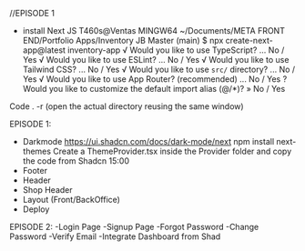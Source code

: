 //EPISODE 1

- install Next JS
  T460s@Ventas MINGW64 ~/Documents/META FRONT END/Portfolio Apps/Inventory JB Master (main)
  $ npx create-next-app@latest inventory-app
  √ Would you like to use TypeScript? ... No / Yes
  √ Would you like to use ESLint? ... No / Yes
  √ Would you like to use Tailwind CSS? ... No / Yes
  √ Would you like to use `src/` directory? ... No / Yes
  √ Would you like to use App Router? (recommended) ... No / Yes
  ? Would you like to customize the default import alias (@/\*)? » No / Yes

Code . -r (open the actual directory reusing the same window)

EPISODE 1:

- Darkmode
  https://ui.shadcn.com/docs/dark-mode/next
  npm install next-themes
  Create a ThemeProvider.tsx inside the Provider folder and copy the code from Shadcn 15:00
- Footer
- Header
- Shop Header
- Layout (Front/BackOffice)
- Deploy

EPISODE 2:
-Login Page
-Signup Page
-Forgot Password
-Change Password
-Verify Email
-Integrate Dashboard from Shad
